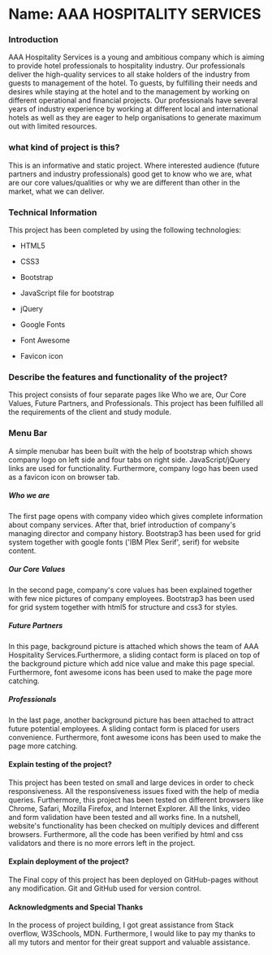 # Name:  AAA HOSPITALITY SERVICES

### Introduction
AAA Hospitality Services is a young and ambitious company which is aiming to provide hotel
professionals to hospitality industry. Our professionals deliver the high-quality services to all stake
holders of the industry from guests to management of the hotel. To guests, by fulfilling their needs
and desires while staying at the hotel and to the management by working on different operational
and financial projects. Our professionals have several years of industry experience by working at
different local and international hotels as well as they are eager to help organisations to generate
maximum out with limited resources.

### what kind of project is this?
This is an informative and static project. Where interested audience (future partners and
industry professionals) good get to know who we are, what are our core values/qualities or why we
are different than other in the market, what we can deliver. 


### Technical Information
This project has been completed by using the following technologies: 

* HTML5 

* CSS3  

* Bootstrap 

* JavaScript file for bootstrap 

* jQuery 

* Google Fonts 

* Font Awesome  

* Favicon icon

### Describe the features and functionality of the project?
This project consists of four separate pages like Who we are, Our Core Values, Future Partners, and Professionals. This project has been fulfilled all
the requirements of the client and study module.

### Menu Bar
A simple menubar has been built with the help of bootstrap which shows company logo on left side and four tabs on right side. JavaScript/jQuery links are
used for functionality. Furthermore, company logo has been used as a favicon icon on browser tab.

##### Who we are
The first page opens with company video which gives complete information about company services. After that, brief introduction of company's 
managing director and company history. Bootstrap3 has been used for grid system together with google fonts ('IBM Plex Serif', serif) for website content.

##### Our Core Values
In the second page, company's core values has been explained together with few nice pictures of company employees. Bootstrap3 has been used for 
grid system together with html5 for structure and css3 for styles.

##### Future Partners
In this page, background picture is attached which shows the team of AAA Hospitality Services.Furthermore, a sliding contact form is placed on top 
of the background picture which add nice value and make this page special. Furthermore, font awesome icons has been used to make the page more catching.

##### Professionals
In the last page, another background picture has been attached to attract future potential employees. A sliding contact form is placed for users 
convenience. Furthermore, font awesome icons has been used to make the page more catching.

#### Explain testing of the project?
This project has been tested on small and large devices in order to check responsiveness. All the responsiveness issues fixed with the help of media
queries. Furthermore, this project has been tested on different browsers like Chrome, Safari, Mozilla Firefox, and Internet Explorer. All the links, video 
and form validation have been tested and all works fine.
In a nutshell, website's functionality has been checked on multiply devices and different browsers. Furthermore, all the code has been verified by 
html and css validators and there is no more errors left in the project.

#### Explain deployment of the project?
The Final copy of this project has been deployed on GitHub-pages without any modification. Git and GitHub used for version control.

#### Acknowledgments and Special Thanks
In the process of project building, I got great assistance from Stack overflow, W3Schools, MDN. Furthermore, I would like to pay 
my thanks to all my tutors and mentor for their great support and valuable assistance.





                                              
























